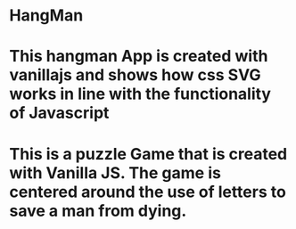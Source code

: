 # HangMan

# This hangman App is created with vanillajs and shows how css SVG works in line with the functionality of Javascript

# This is a puzzle Game that is created with Vanilla JS. The game is centered around the use of letters to save a man from dying.
